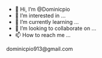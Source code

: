 - 👋 Hi, I’m @Dominicpio
- 👀 I’m interested in ...
- 🌱 I’m currently learning ...
- 💞️ I’m looking to collaborate on ...
- 📫 How to reach me ...

<!---
Dominicpio/Dominicpio is a ✨ special ✨ repository because its `README.md` (this file) appears on your GitHub profile.
You can click the Preview link to take a look at your changes.
---> dominicpio913@gmail.com
